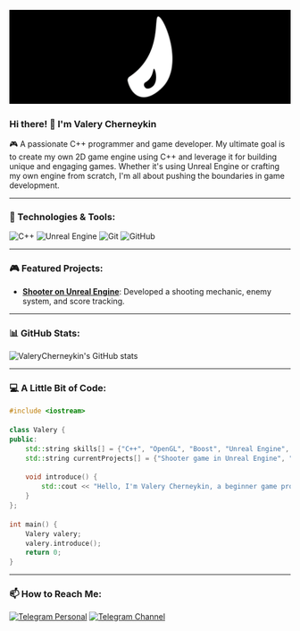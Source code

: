 ![Header](https://github.com/ValeryCherneykin/ValeryCherneykin/blob/main/dirty-monkey.png)

### Hi there! 👋 I'm Valery Cherneykin
🎮 A passionate C++ programmer and game developer. My ultimate goal is to create my own 2D game engine using C++ and leverage it for building unique and engaging games. Whether it's using Unreal Engine or crafting my own engine from scratch, I'm all about pushing the boundaries in game development.

---

### 🔧 Technologies & Tools:
![C++](https://img.shields.io/badge/-C++-00599C?style=flat&logo=c%2B%2B&logoColor=white)
![Unreal Engine](https://img.shields.io/badge/-Unreal%20Engine-0E1128?style=flat&logo=unreal-engine)
![Git](https://img.shields.io/badge/-Git-F05032?style=flat&logo=git&logoColor=white)
![GitHub](https://img.shields.io/badge/-GitHub-181717?style=flat&logo=github)

---

### 🎮 Featured Projects:
- **[Shooter on Unreal Engine](https://github.com/ValeryCherneykin/ShootThemUp)**: Developed a shooting mechanic, enemy system, and score tracking.

---

### 📊 GitHub Stats:
![ValeryCherneykin's GitHub stats](https://github-readme-stats.vercel.app/api?username=ValeryCherneykin&show_icons=true&theme=radical)

---

### 💻 A Little Bit of Code:
```cpp
#include <iostream>

class Valery {
public:
    std::string skills[] = {"C++", "OpenGL", "Boost", "Unreal Engine", "Git", "GitHub"};
    std::string currentProjects[] = {"Shooter game in Unreal Engine", "2D game engine development"};
    
    void introduce() {
        std::cout << "Hello, I'm Valery Cherneykin, a beginner game programmer!" << std::endl;
    }
};

int main() {
    Valery valery;
    valery.introduce();
    return 0;
}
```

---

### 📫 How to Reach Me:
[![Telegram Personal](https://img.shields.io/badge/Telegram%20Personal-2CA5E0?style=for-the-badge&logo=telegram&logoColor=white)](https://t.me/cherneykindev)
[![Telegram Channel](https://img.shields.io/badge/Telegram%20Channel-2CA5E0?style=for-the-badge&logo=telegram&logoColor=white)](https://t.me/krutskyue)
